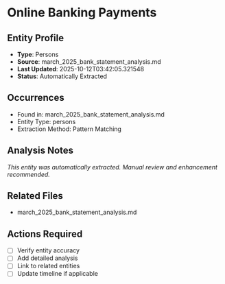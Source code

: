 # Online Banking Payments

## Entity Profile
- **Type**: Persons
- **Source**: march_2025_bank_statement_analysis.md
- **Last Updated**: 2025-10-12T03:42:05.321548
- **Status**: Automatically Extracted

## Occurrences
- Found in: march_2025_bank_statement_analysis.md
- Entity Type: persons
- Extraction Method: Pattern Matching

## Analysis Notes
*This entity was automatically extracted. Manual review and enhancement recommended.*

## Related Files
- march_2025_bank_statement_analysis.md

## Actions Required
- [ ] Verify entity accuracy
- [ ] Add detailed analysis
- [ ] Link to related entities
- [ ] Update timeline if applicable

